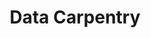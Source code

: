 ---
git: https://github.com/datacarpentry
googleplus: https://plus.google.com/u/0/118311555303973066167
logohandle: datacarpentry
sort: datacarpentry
title: Data Carpentry
website: https://datacarpentry.org/
---